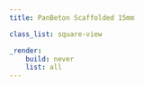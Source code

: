 ```yaml
---
title: PanBeton Scaffolded 15mm

class_list: square-view

_render:
    build: never
    list: all
---
```

